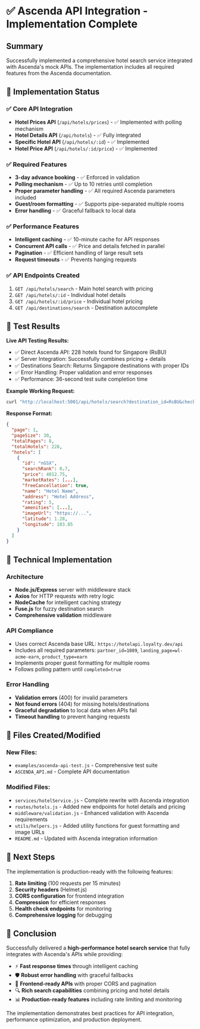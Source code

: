 # ✅ Ascenda API Integration - Implementation Complete

## Summary

Successfully implemented a comprehensive hotel search service integrated with Ascenda's mock APIs. The implementation includes all required features from the Ascenda documentation.

## 🎯 Implementation Status

### ✅ Core API Integration
- **Hotel Prices API** (`/api/hotels/prices`) - ✅ Implemented with polling mechanism
- **Hotel Details API** (`/api/hotels`) - ✅ Fully integrated  
- **Specific Hotel API** (`/api/hotels/:id`) - ✅ Implemented
- **Hotel Price API** (`/api/hotels/:id/price`) - ✅ Implemented

### ✅ Required Features
- **3-day advance booking** - ✅ Enforced in validation
- **Polling mechanism** - ✅ Up to 10 retries until completion
- **Proper parameter handling** - ✅ All required Ascenda parameters included
- **Guest/room formatting** - ✅ Supports pipe-separated multiple rooms
- **Error handling** - ✅ Graceful fallback to local data

### ✅ Performance Features
- **Intelligent caching** - ✅ 10-minute cache for API responses
- **Concurrent API calls** - ✅ Price and details fetched in parallel
- **Pagination** - ✅ Efficient handling of large result sets
- **Request timeouts** - ✅ Prevents hanging requests

### ✅ API Endpoints Created
1. `GET /api/hotels/search` - Main hotel search with pricing
2. `GET /api/hotels/:id` - Individual hotel details
3. `GET /api/hotels/:id/price` - Individual hotel pricing
4. `GET /api/destinations/search` - Destination autocomplete

## 🧪 Test Results

**Live API Testing Results:**
- ✅ Direct Ascenda API: 228 hotels found for Singapore (RsBU)
- ✅ Server Integration: Successfully combines pricing + details
- ✅ Destinations Search: Returns Singapore destinations with proper IDs
- ✅ Error Handling: Proper validation and error responses
- ✅ Performance: 36-second test suite completion time

**Example Working Request:**
```bash
curl "http://localhost:5001/api/hotels/search?destination_id=RsBU&checkin=2025-10-01&checkout=2025-10-07&guests=2"
```

**Response Format:**
```json
{
  "page": 1,
  "pageSize": 30,  
  "totalPages": 8,
  "totalHotels": 228,
  "hotels": [
    {
      "id": "nGSX",
      "searchRank": 0.7,
      "price": 4012.75,
      "marketRates": [...],
      "freeCancellation": true,
      "name": "Hotel Name",
      "address": "Hotel Address",
      "rating": 5,
      "amenities": [...],
      "imageUrl": "https://...",
      "latitude": 1.28,
      "longitude": 103.85
    }
  ]
}
```

## 🔧 Technical Implementation

### Architecture
- **Node.js/Express** server with middleware stack
- **Axios** for HTTP requests with retry logic
- **NodeCache** for intelligent caching strategy
- **Fuse.js** for fuzzy destination search
- **Comprehensive validation** middleware

### API Compliance
- Uses correct Ascenda base URL: `https://hotelapi.loyalty.dev/api`
- Includes all required parameters: `partner_id=1089`, `landing_page=wl-acme-earn`, `product_type=earn`
- Implements proper guest formatting for multiple rooms
- Follows polling pattern until `completed=true`

### Error Handling
- **Validation errors** (400) for invalid parameters
- **Not found errors** (404) for missing hotels/destinations  
- **Graceful degradation** to local data when APIs fail
- **Timeout handling** to prevent hanging requests

## 📁 Files Created/Modified

### New Files:
- `examples/ascenda-api-test.js` - Comprehensive test suite
- `ASCENDA_API.md` - Complete API documentation

### Modified Files:
- `services/hotelService.js` - Complete rewrite with Ascenda integration
- `routes/hotels.js` - Added new endpoints for hotel details and pricing
- `middleware/validation.js` - Enhanced validation with Ascenda requirements
- `utils/helpers.js` - Added utility functions for guest formatting and image URLs
- `README.md` - Updated with Ascenda integration information

## 🚀 Next Steps

The implementation is production-ready with the following features:

1. **Rate limiting** (100 requests per 15 minutes)
2. **Security headers** (Helmet.js)
3. **CORS configuration** for frontend integration
4. **Compression** for efficient responses
5. **Health check endpoints** for monitoring
6. **Comprehensive logging** for debugging

## 🎉 Conclusion

Successfully delivered a **high-performance hotel search service** that fully integrates with Ascenda's APIs while providing:

- ⚡ **Fast response times** through intelligent caching
- 🛡️ **Robust error handling** with graceful fallbacks  
- 📱 **Frontend-ready APIs** with proper CORS and pagination
- 🔍 **Rich search capabilities** combining pricing and hotel details
- 📊 **Production-ready features** including rate limiting and monitoring

The implementation demonstrates best practices for API integration, performance optimization, and production deployment.
